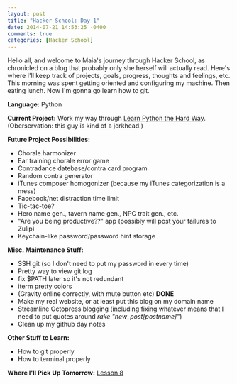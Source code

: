 ```yaml
---
layout: post
title: "Hacker School: Day 1"
date: 2014-07-21 14:53:25 -0400
comments: true
categories: [Hacker School]
---
```

Hello all, and welcome to Maia's journey through Hacker School, as chronicled on a blog that probably only she herself will actually read. Here's where I'll keep track of projects, goals, progress, thoughts and feelings, etc. This morning was spent getting oriented and configuring my machine. Then eating lunch. Now I'm gonna go learn how to git.

**Language:** Python

**Current Project:** Work my way through [Learn Python the Hard Way](http://learnpythonthehardway.org/book/). (Oberservation: this guy is kind of a jerkhead.)

**Future Project Possibilities:**

*   Chorale harmonizer
*   Ear training chorale error game
*   Contradance datebase/contra card program
*   Random contra generator
*   iTunes composer homogonizer (because my iTunes categorization is a mess)
*   Facebook/net distraction time limit
*   Tic-tac-toe?
*   Hero name gen., tavern name gen., NPC trait gen., etc.
*   "Are you being productive??" app (possibly will post your failures to Zulip)
*   Keychain-like password/password hint storage

**Misc. Maintenance Stuff:**

-   SSH git (so I don't need to put my password in every time)
-   Pretty way to view git log
-   fix $PATH later so it's not redundant
-   iterm pretty colors
-   (Gravity online correctly, with mute button etc) **DONE**
-   Make my real website, or at least put this blog on my domain name
-   Streamline Octopress blogging (including fixing whatever means that I need to put quotes around *rake "new_post[postname]"*)
-   Clean up my github day notes

**Other Stuff to Learn:**

-   How to git properly
-   How to terminal properly

**Where I'll Pick Up Tomorrow:** [Lesson 8](http://learnpythonthehardway.org/book/ex8.html)

